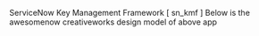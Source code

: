 ServiceNow Key Management Framework [ sn_kmf ]
Below is the awesomenow creativeworks design model of above app


